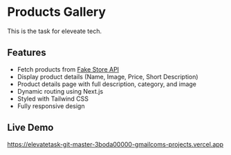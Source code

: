 # Products Gallery
This is the task for eleveate tech.

## Features

- Fetch products from [Fake Store API](https://fakestoreapi.com/products)
- Display product details (Name, Image, Price, Short Description)
- Product details page with full description, category, and image
- Dynamic routing using Next.js
- Styled with Tailwind CSS 
- Fully responsive design


## Live Demo
https://elevatetask-git-master-3boda00000-gmailcoms-projects.vercel.app



